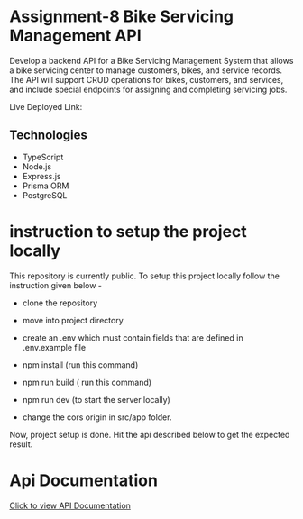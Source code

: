 # Assignment-8 Bike Servicing Management API

Develop a backend API for a Bike Servicing Management System that allows a bike servicing center to manage customers, bikes, and service records. The API will support CRUD operations for bikes, customers, and services, and include special endpoints for assigning and completing servicing jobs.

Live Deployed Link:

## Technologies

- TypeScript
- Node.js
- Express.js
- Prisma ORM
- PostgreSQL

# instruction to setup the project locally

This repository is currently public. To setup this project locally follow the instruction given below -

- clone the repository

- move into project directory

- create an .env which must contain fields that are defined in .env.example file

- npm install (run this command)

- npm run build ( run this command)

- npm run dev (to start the server locally)

- change the cors origin in src/app folder.

Now, project setup is done. Hit the api described below to get the expected result.

# Api Documentation

[Click to view API Documentation](https://documenter.getpostman.com/view/23489586/2sB2cd4J9i)
